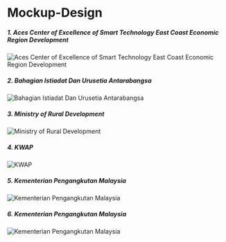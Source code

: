 # Mockup-Design

<h5> 1. Aces Center of Excellence of Smart Technology
East Coast Economic Region Development </h5>
<img src="ACES.png" alt="Aces Center of Excellence of Smart Technology
East Coast Economic Region Development"><br>
<h5> 2. Bahagian Istiadat Dan Urusetia Antarabangsa </h5>
<img src="BIUPA Design.png" alt="Bahagian Istiadat Dan Urusetia Antarabangsa"><br>
<h5> 3. Ministry of Rural Development </h5>
<img src="KPLB Design.png" alt="Ministry of Rural Development"><br>
<h5> 4. KWAP </h5>
<img src="KWAP Design.png" alt="KWAP"><br>
<h5> 5. Kementerian Pengangkutan Malaysia </h5>
<img src="MOT Design 1.png" alt="Kementerian Pengangkutan Malaysia"><br>
<h5> 6. Kementerian Pengangkutan Malaysia </h5>
<img src="MOT Design 2.png" alt="Kementerian Pengangkutan Malaysia"><br>
